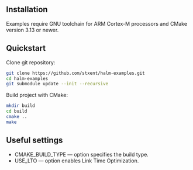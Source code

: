 Installation
------------

Examples require GNU toolchain for ARM Cortex-M processors and CMake version 3.13 or newer.

Quickstart
----------

Clone git repository:

```sh
git clone https://github.com/stxent/halm-examples.git
cd halm-examples
git submodule update --init --recursive
```

Build project with CMake:

```sh
mkdir build
cd build
cmake ..
make
```

Useful settings
---------------

* CMAKE_BUILD_TYPE — option specifies the build type.
* USE_LTO — option enables Link Time Optimization.
